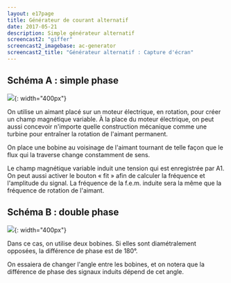 ```yaml
---
layout: e17page
title: Générateur de courant alternatif
date: 2017-05-21
description: Simple générateur alternatif
screencast2: "giffer"
screencast2_imagebase: ac-generator
screencast2_title: "Générateur alternatif : Capture d'écran"
---
```


## Schéma A : simple phase

![](images/schematics/ac-generator.png){: width="400px"}

On utilise un aimant placé sur un moteur électrique, en rotation, 
 pour créer un champ magnétique variable. À la place du moteur électrique,
 on peut aussi concevoir n'importe quelle construction mécanique
 comme une turbine pour entraîner la rotation de l'aimant permanent.

On place une bobine au voisinage de l'aimant tournant de telle façon
 que le flux qui la traverse change constamment de sens.
 
Le champ magnétique variable induit une tension qui est enregistrée par
 A1. On peut aussi activer le bouton « fit » afin de calculer la fréquence
 et l'amplitude du signal. La fréquence de la f.e.m. induite sera la
 même que la fréquence de rotation de l'aimant.


## Schéma B : double phase
![](images/schematics/ac-generator2.png){: width="400px"}

Dans ce cas, on utilise deux bobines. Si elles sont diamétralement
opposées, la différence de phase est de 180°.

On essaiera de changer l'angle entre les bobines, et on notera que
la différence de phase des signaux induits dépend de cet angle.

